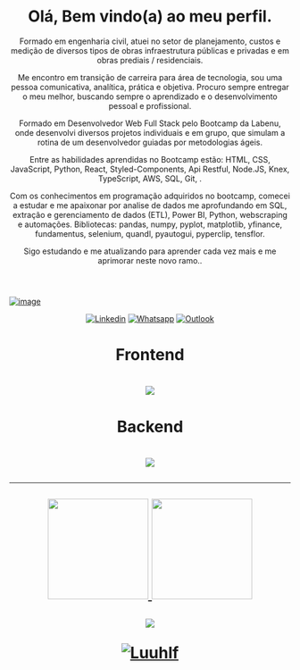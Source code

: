 <html>
  <head>
    <meta name="author" content="Luis Fernando Silva">
    
  </head>
  <body>
    <header align="center">
      <h1 align="center";>Olá, Bem vindo(a) ao meu perfil.</h1>
      <p>Formado em engenharia civil, atuei no setor de planejamento, custos e medição de diversos tipos de obras infraestrutura públicas e privadas e em obras prediais / residenciais.

Me encontro em transição de carreira para área de tecnologia, sou uma pessoa comunicativa, analítica, prática e objetiva. Procuro sempre entregar o meu melhor, buscando sempre o aprendizado e o desenvolvimento pessoal e profissional.

Formado em Desenvolvedor Web Full Stack pelo Bootcamp da Labenu, onde desenvolvi diversos projetos individuais e em grupo, que simulam a rotina de um desenvolvedor guiadas por metodologias ágeis.

Entre as habilidades aprendidas no Bootcamp estão: HTML, CSS, JavaScript, Python, React, Styled-Components, Api Restful, Node.JS, Knex, TypeScript, AWS, SQL, Git, .

Com os conhecimentos em programação adquiridos no bootcamp, comecei a estudar e me apaixonar por analise de dados me aprofundando em SQL, extração e gerenciamento de dados (ETL), Power BI, Python, webscraping e automações. Bibliotecas: pandas, numpy, pyplot, matplotlib, yfinance, fundamentus, selenium, quandl, pyautogui, pyperclip, tensflor.

Sigo estudando e me atualizando para aprender cada vez mais e me aprimorar neste novo ramo..</p> 
    </header>
  </body>
  
 [![image](https://user-images.githubusercontent.com/20983673/190916521-234dd11a-c566-4af2-98b9-64371e8efb52.png)](#)

  
</html>

<p align="center" data-sourcepos="14:1-18:124" dir="auto">
<a href="https://www.linkedin.com/in/Luuhlf/" rel="nofollow"><img src="https://img.shields.io/badge/LinkedIn-0077B5?style=for-the-badge&logo=linkedin&logoColor=white" alt="Linkedin" style="max-width: 100%;"></a>
<a href="https://wa.me/+5511996408380?text=Ol%C3%A1!%20Sou%20o%20Luis%20Fernando%20em%20que%20posso%20ajudar?
"><img src="https://img.shields.io/badge/WhatsApp-25D366?style=for-the-badge&logo=whatsapp&logoColor=white)" alt="Whatsapp" style="max-width: 100%;"></a>
<a href="mailto:luisf.sil@hotmail.com"><img src="https://img.shields.io/badge/Outlook-0078D4?style=for-the-badge&logo=microsoft-outlook&logoColor=white" alt="Outlook" style="max-width: 100%;"></a>

</p>

<div align="center" data-sourcepos="14:1-18:124" dir="auto">
  <h1>Frontend<h1/>
  <img src="https://skillicons.dev/icons?i=html,css,js,react,styledcomponents,figma,"/>
  <h1>Backend<h1/>
  <img src="https://skillicons.dev/icons?i=js,ts,nodejs,express,mysql,heroku,jest,python,aws"/>
<div/>

---
<div align="center">
  <a href="https://github.com/Luuhlf">
  <img height="180em" src="https://github-readme-stats.vercel.app/api?username=Luuhlf&show_icons=true&theme=merko&include_all_commits=true&count_private=true"/>
  <img height="180em" src="https://github-readme-stats.vercel.app/api/top-langs/?username=Luuhlf&layout=compact&langs_count=7&theme=merko"/>
</div>

   

 
<p align="center">
  <img src="https://capsule-render.vercel.app/api?type=waving&color=gradient&height=65&section=footer"/>
</p>

 <p align="center"> 
 <img src="https://komarev.com/ghpvc/?username=Luuhlf&label=Profile%20views&color=blueviolet&style=flat&label=Visitantes:" alt="Luuhlf" />
</p>
